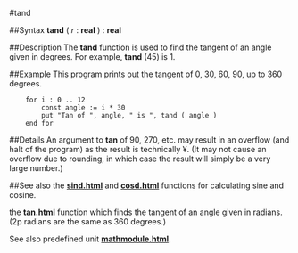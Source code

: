 
#tand

##Syntax
**tand** ( _r_ : **real** ) : **real**


##Description
The **tand** function is used to find the tangent of an angle given in degrees. For example, **tand** (45) is 1.


##Example
This program prints out the tangent of 0, 30, 60, 90, up to 360 degrees.

        for i : 0 .. 12
            const angle := i * 30
            put "Tan of ", angle, " is ", tand ( angle )
        end for
##Details
An argument to **tan** of 90, 270, etc. may result in an overflow (and halt of the program) as the result is technically &yen;. (It may not cause an overflow due to rounding, in which case the result will simply be a very large number.)

##See also
the **[sind.html](sind)** and **[cosd.html](cosd)** functions for calculating sine and cosine.

the **[tan.html](tan)** function which finds the tangent of an angle given in radians. (2p radians are the same as 360 degrees.)

See also predefined unit **[mathmodule.html](Math)**.

